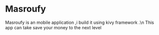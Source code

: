 # Masroufy
Masroufy is an mobile application ,i build it using kivy framework .\n
This app can take save your money to the next level
